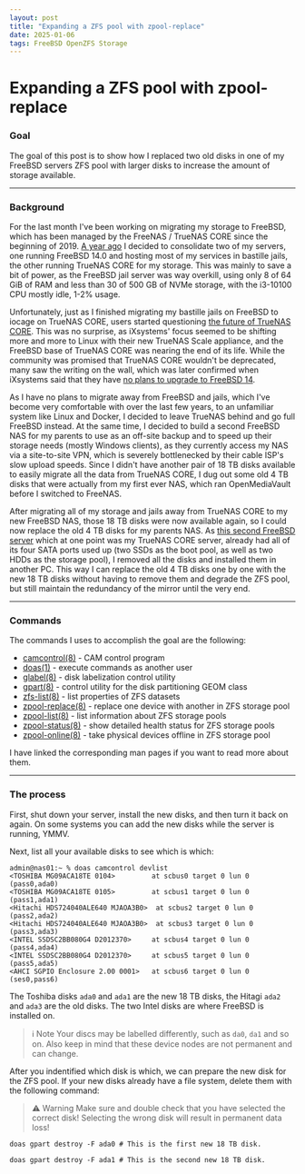 ```yaml
---
layout: post
title: "Expanding a ZFS pool with zpool-replace"
date: 2025-01-06
tags: FreeBSD OpenZFS Storage
---
```


# Expanding a ZFS pool with zpool-replace

### Goal

The goal of this post is to show how I replaced two old disks in one of my FreeBSD servers ZFS pool with larger disks to increase the amount of storage available.

---

### Background

For the last month I've been working on migrating my storage to FreeBSD, which has been managed by the FreeNAS / TrueNAS CORE since the beginning of 2019.
[A year ago]([url](https://x.com/subnetspider/status/1742303228438761484)) I decided to consolidate two of my servers, one running FreeBSD 14.0 and hosting most of my services in bastille jails, the other running TrueNAS CORE for my storage.
This was mainly to save a bit of power, as the FreeBSD jail server was way overkill, using only 8 of 64 GiB of RAM and less than 30 of 500 GB of NVMe storage, with the i3-10100 CPU mostly idle, 1-2% usage.

Unfortunately, just as I finished migrating my bastille jails on FreeBSD to iocage on TrueNAS CORE, users started questioning [the future of TrueNAS CORE]([url](https://www.truenas.com/community/threads/what-is-the-future-of-truenas-core.116049/)).
This was no surprise, as iXsystems' focus seemed to be shifting more and more to Linux with their new TrueNAS Scale appliance, and the FreeBSD base of TrueNAS CORE was nearing the end of its life.
While the community was promised that TrueNAS CORE wouldn't be deprecated, many saw the writing on the wall, which was later confirmed when iXsystems said that they have [no plans to upgrade to FreeBSD 14]([url](https://www.theregister.com/2024/03/18/truenas_abandons_freebsd/)).

As I have no plans to migrate away from FreeBSD and jails, which I've become very comfortable with over the last few years, to an unfamiliar system like Linux and Docker, I decided to leave TrueNAS behind and go full FreeBSD instead.
At the same time, I decided to build a second FreeBSD NAS for my parents to use as an off-site backup and to speed up their storage needs (mostly Windows clients), as they currently access my NAS via a site-to-site VPN, which is severely bottlenecked by their cable ISP's slow upload speeds.
Since I didn't have another pair of 18 TB disks available to easily migrate all the data from TrueNAS CORE, I dug out some old 4 TB disks that were actually from my first ever NAS, which ran OpenMediaVault before I switched to FreeNAS.

After migrating all of my storage and jails away from TrueNAS CORE to my new FreeBSD NAS, those 18 TB disks were now available again, so I could now replace the old 4 TB disks for my parents NAS.
As [this second FreeBSD server]([url](https://x.com/subnetspider/status/1555282371448111104)) which at one point was my TrueNAS CORE server, already had all of its four SATA ports used up (two SSDs as the boot pool, as well as two HDDs as the storage pool), I removed all the disks and installed them in another PC.
This way I can replace the old 4 TB disks one by one with the new 18 TB disks without having to remove them and degrade the ZFS pool, but still maintain the redundancy of the mirror until the very end.

---

### Commands

The commands I uses to accomplish the goal are the following:

- [camcontrol(8)]([url](https://man.freebsd.org/cgi/man.cgi?query=camcontrol(8))) - CAM control program
- [doas(1)]([url](https://man.freebsd.org/cgi/man.cgi?query=doas(1))) - execute commands as another user
- [glabel(8)]([url](https://man.freebsd.org/cgi/man.cgi?query=glabel(8))) - disk labelization control utility
- [gpart(8)]([url](https://man.freebsd.org/cgi/man.cgi?query=gpart(8))) - control utility for the disk partitioning GEOM class
- [zfs-list(8)]([url](https://man.freebsd.org/cgi/man.cgi?query=zfs-list(8))) - list properties of ZFS datasets
- [zpool-replace(8)]([url](https://man.freebsd.org/cgi/man.cgi?query=zpool-replace(8))) - replace one device with another in ZFS storage pool
- [zpool-list(8)]([url](https://man.freebsd.org/cgi/man.cgi?query=zpool-list(8))) - list information about ZFS storage pools
- [zpool-status(8)]([url](https://man.freebsd.org/cgi/man.cgi?query=zpool-status(8))) - show detailed health status for ZFS storage pools
- [zpool-online(8)]([url](https://man.freebsd.org/cgi/man.cgi?query=zpool-online(8))) - take physical devices offline in ZFS storage pool

I have linked the corresponding man pages if you want to read more about them.

---

### The process

First, shut down your server, install the new disks, and then turn it back on again.
On some systems you can add the new disks while the server is running, YMMV.

Next, list all your available disks to see which is which:
```shell
admin@nas01:~ % doas camcontrol devlist
<TOSHIBA MG09ACA18TE 0104>         at scbus0 target 0 lun 0 (pass0,ada0)
<TOSHIBA MG09ACA18TE 0105>         at scbus1 target 0 lun 0 (pass1,ada1)
<Hitachi HDS724040ALE640 MJAOA3B0>  at scbus2 target 0 lun 0 (pass2,ada2)
<Hitachi HDS724040ALE640 MJAOA3B0>  at scbus3 target 0 lun 0 (pass3,ada3)
<INTEL SSDSC2BB080G4 D2012370>     at scbus4 target 0 lun 0 (pass4,ada4)
<INTEL SSDSC2BB080G4 D2012370>     at scbus5 target 0 lun 0 (pass5,ada5)
<AHCI SGPIO Enclosure 2.00 0001>   at scbus6 target 0 lun 0 (ses0,pass6)
```
The Toshiba disks `ada0` and `ada1` are the new 18 TB disks, the Hitagi `ada2` and `ada3` are the old disks.
The two Intel disks are where FreeBSD is installed on.

> ℹ️ Note
> Your discs may be labelled differently, such as `da0`, `da1` and so on.
> Also keep in mind that these device nodes are not permanent and can change.

After you indentified which disk is which, we can prepare the new disk for the ZFS pool.
If your new disks already have a file system, delete them with the following command:

> ⚠️ Warning
> Make sure and double check that you have selected the correct disk!
> Selecting the wrong disk will result in permanent data loss!

```shell
doas gpart destroy -F ada0 # This is the first new 18 TB disk.
```

```shell
doas gpart destroy -F ada1 # This is the second new 18 TB disk.
```


